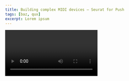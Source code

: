 ```yaml
---
title: Building complex MIDI devices – Seurat for Push
tags: [baz, qux]
excerpt: Lorem ipsum
---
```

<video />
